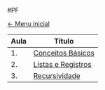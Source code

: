 #PF 

[<- Menu inicial](/README.md)

| Aula | Título                                          |
| ---- | ----------------------------------------------- |
| 1.   | [Conceitos Básicos](Conceitos%20Básicos.md)     |
| 2.   | [Listas e Registros](Listas%20e%20Registros.md) |
| 3.   | [Recursividade](Recursividade.md)               |


